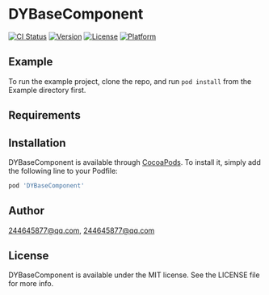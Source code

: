 # DYBaseComponent

[![CI Status](https://img.shields.io/travis/244645877@qq.com/DYBaseComponent.svg?style=flat)](https://travis-ci.org/244645877@qq.com/DYBaseComponent)
[![Version](https://img.shields.io/cocoapods/v/DYBaseComponent.svg?style=flat)](https://cocoapods.org/pods/DYBaseComponent)
[![License](https://img.shields.io/cocoapods/l/DYBaseComponent.svg?style=flat)](https://cocoapods.org/pods/DYBaseComponent)
[![Platform](https://img.shields.io/cocoapods/p/DYBaseComponent.svg?style=flat)](https://cocoapods.org/pods/DYBaseComponent)

## Example

To run the example project, clone the repo, and run `pod install` from the Example directory first.

## Requirements

## Installation

DYBaseComponent is available through [CocoaPods](https://cocoapods.org). To install
it, simply add the following line to your Podfile:

```ruby
pod 'DYBaseComponent'
```

## Author

244645877@qq.com, 244645877@qq.com

## License

DYBaseComponent is available under the MIT license. See the LICENSE file for more info.
